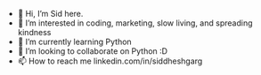 - 👋 Hi, I’m Sid here. 
- 👀 I’m interested in coding, marketing, slow living, and spreading kindness
- 🌱 I’m currently learning Python
- 💞️ I’m looking to collaborate on Python :D
- 📫 How to reach me linkedin.com/in/siddheshgarg

<!---
siddheshgarg/siddheshgarg is a ✨ special ✨ repository because its `README.md` (this file) appears on your GitHub profile.
You can click the Preview link to take a look at your changes.
--->
